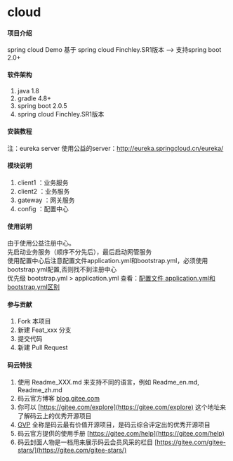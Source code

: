 # cloud

#### 项目介绍
spring cloud Demo
基于 spring cloud Finchley.SR1版本 --> 支持spring boot 2.0+

#### 软件架构
1. java 1.8
2. gradle 4.8+
3. spring boot 2.0.5
4. spring cloud Finchley.SR1版本


#### 安装教程

注：eureka server 使用公益的server：http://eureka.springcloud.cn/eureka/

#### 模块说明
1. client1 ：业务服务
2. client2 ：业务服务
3. gateway ：网关服务
4. config  ：配置中心

#### 使用说明

由于使用公益注册中心。</br>
先启动业务服务（顺序不分先后），最后启动网管服务</br>
使用配置中心后注意配置文件application.yml和bootstrap.yml，必须使用bootstrap.yml配置,否则找不到注册中心</br>
优先级 bootstrap.yml > application.yml 查看：[配置文件 application.yml和 bootstrap.yml区别](http://https://www.cnblogs.com/BlogNetSpace/p/8469033.html)</br>

#### 参与贡献

1. Fork 本项目
2. 新建 Feat_xxx 分支
3. 提交代码
4. 新建 Pull Request


#### 码云特技

1. 使用 Readme\_XXX.md 来支持不同的语言，例如 Readme\_en.md, Readme\_zh.md
2. 码云官方博客 [blog.gitee.com](https://blog.gitee.com)
3. 你可以 [https://gitee.com/explore](https://gitee.com/explore) 这个地址来了解码云上的优秀开源项目
4. [GVP](https://gitee.com/gvp) 全称是码云最有价值开源项目，是码云综合评定出的优秀开源项目
5. 码云官方提供的使用手册 [https://gitee.com/help](https://gitee.com/help)
6. 码云封面人物是一档用来展示码云会员风采的栏目 [https://gitee.com/gitee-stars/](https://gitee.com/gitee-stars/)